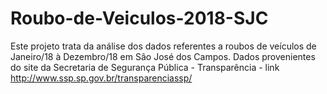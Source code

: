 # Roubo-de-Veiculos-2018-SJC
Este projeto trata da análise dos dados referentes a roubos de veículos de Janeiro/18 à Dezembro/18 em São José dos Campos.
Dados provenientes do site da Secretaria de Segurança Pública - Transparência - link http://www.ssp.sp.gov.br/transparenciassp/ 
